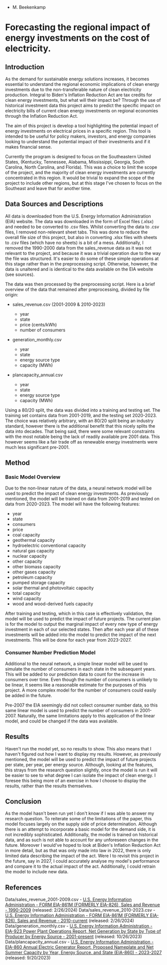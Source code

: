 - M. Beekenkamp

# Forecasting the regional impact of energy investments on the cost of electricity.

## Introduction

As the demand for sustainable energy solutions increases, it becomes essential to understand the regional economic implications of clean energy investments due to the non-transferable nature of clean electricity production. Integral to Biden's Inflation Reduction Act are tax credits for clean energy investments, but what will their impact be? Through the use of historical investment data this project aims to predict the specific impact on electricity bills of current clean energy investments on regional economies through the Inflation Reduction Act.

The aim of this project is develop a tool highlighting the potential impact of energy investments on electrical prices in a specific region. This tool is intended to be useful for policy makers, investors, and energy companies looking to understand the potential impact of their investments and if it makes financial sense.

Currently the program is designed to focus on the Southeastern United States, (Kentucky, Tennessee, Alabama, Mississippi, Georgia, South Carolina, North Carolina, and Florida). This was a choice to limit the scope of the project, and the majority of clean energy investments are currently concentrated in this region. It would be trivial to expand the scope of the project to include other regions, but at this stage I've chosen to focus on the Southeast and leave that for another time.

## Data Sources and Descriptions

All data is downloaded from the U.S. Energy Information Administration (EIA) website. The data was downloaded in the form of Excel files (.xlsx) and needed to be converted to .csv files. Whilst converting the data to .csv files, I removed non-relevant sheet tabs. This was done to reduce the overall file size of this project, but also in converting .xlsx files with sheets to .csv files (which have no sheets) is a bit of a mess. Additionally, I removed the 1990-2000 data from the sales_revenue data as it was not relevant to the project, and because it was a trivial operation due to the way the file was structured. It's easier to do some of these simple operations at this stage rather than in the preprocessing script. Otherwise, however, the data is unaltered and is identical to the data available on the EIA website (see sources).

The data was then processed by the preprocessing script. Here is a brief overview of the data that remained after preprocessing, divided by file origin:

- sales_revenue.csv (2001-2009 & 2010-2023)

  - year
  - state
  - price (cents/kWh)
  - number of consumers

- generation_monthly.csv

  - year
  - state
  - energy source type
  - capacity (MWh)

- plancapacity_annual.csv
  - year
  - state
  - energy source type
  - capacity (MWh)

Using a 80/20 split, the data was divided into a training and testing set. The training set contains data from 2001-2019, and the testing set 2020-2023. The choice was relatively arbitrary, with an 80/20 split being an industry standard, however there is the additional benefit that this nicely splits the data into decades. That being said, there were some relevant constraints with the most notable being the lack of readily available pre 2001 data. This however seems like a fair trade off as renewable energy investments were much less significant pre-2001.

## Method

### Basic Model Overview

Due to the non-linear nature of the data, a neural network model will be used to predict the impact of clean energy investments. As previously mentioned, the model will be trained on data from 2001-2019 and tested on data from 2020-2023. The model will have the following features:

- year
- state
- consumers
- price
- coal capacity
- geothermal capacity
- hydroelectric conventional capacity
- natural gas capacity
- nuclear capacity
- other capacity
- other biomass capacity
- other gases capacity
- petroleum capacity
- pumped storage capacity
- solar thermal and photovoltaic capacity
- total capacity
- wind capacity
- wood and wood-derived fuels capacity

After training and testing, which in this case is effectively validation, the model will be used to predict the impact of future projects. The current plan is for the model to output the marginal impact of every new type of energy investment in each of our selected states. Then after each year all of these investments will be added into the model to predict the impact of the next investments. This will be done for each year from 2023-2027.

### Consumer Number Prediction Model

Additional to the neural network, a simple linear model will be used to simulate the number of consumers in each state in the subsequent years. This will be added to our prediction data to count for the increase in consumers over time. Even though the number of consumers is unlikely to be linear, it seems like a reasonable estimate for the purposes of this project. A more complex model for the number of consumers could easily be added in the future.

Pre-2007 the EIA seemingly did not collect consumer number data, so this same linear model is used to predict the number of consumers in 2001-2007. Naturally, the same limitations apply to this application of the linear model, and could be changed if the data was available.

## Results

Haven't run the model yet, so no results to show. This also means that I haven't figured out how I want to display my results. However, as previously mentioned, the model will be used to predict the impact of future projects per state, per year, per energy source. Although, looking at the features, this strays from the research question slightly, once the model is run it will be easier to see to what degree I can isolate the impact of clean energy. I foresee this being more of an exercise in how I choose to display the results, rather than the results themselves.

## Conclusion

As the model hasn't been run yet I don't know if I was able to answer my research question. To reiterate some of the limitations of the paper, this model focuses largely on the supply side of price determination. Although there is an attempt to incorporate a basic model for the demand side, it is not incredibly sophisticated. Additionally, the model is trained on historical data, and as such is not able to account for any unforeseen changes in the future. Moreover I would've hoped to look at Biden's Inflation Reduction Act in more detail, but as that was only made into law in 2022, there is only limited data describing the impact of the act. Were I to revisit this project in the future, say in 2027, I could accurately analyse my model's performance and compare it to the actual impact of the act. Additionally, I could retrain the model to include new data.

## References

Data/sales_revenue_2001-2009.csv - [U.S. Energy Information Administration - FORM EIA-861M (FORMERLY EIA-826), Sales and Revenue - 1990-2009](https://www.eia.gov/electricity/data/eia861m/#netmeter) (released: 2/26/2024)
Data/sales_revenue_2010-2023.csv - [U.S. Energy Information Administration - FORM EIA-861M (FORMERLY EIA-826), Sales and Revenue - 2010-current](https://www.eia.gov/electricity/data/eia861m/#netmeter) (released: 2/26/2024)
Data/generation_monthly.csv - [U.S. Energy Information Administration - EIA-923 Power Plant Operations Report, Net Generation by State by Type of Producer by Energy Source - 2001-present](https://www.eia.gov/electricity/data/state/) (released: 10/26/2023)
Data/plancapacity_annual.csv - [U.S. Energy Information Administration - EIA-860 Annual Electric Generator Report, Proposed Nameplate and Net Summer Capacity by Year, Energy Source, and State (EIA-860) - 2023-2027](https://www.eia.gov/electricity/data/state/) (released: 9/20/2023)
